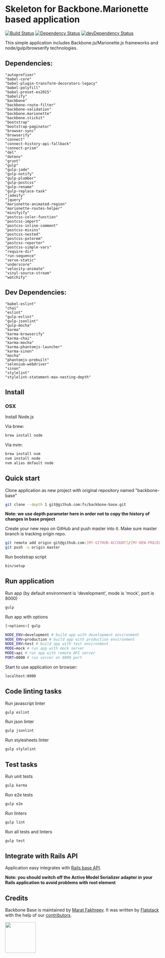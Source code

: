 # Skeleton for Backbone.Marionette based application

[![Build Status](https://travis-ci.org/fs/backbone-base.svg?branch=master)](https://travis-ci.org/fs/backbone-base)
[![Dependency Status](https://david-dm.org/fs/backbone-base.svg?branch=master)](https://david-dm.org/fs/backbone-base)
[![devDependency Status](https://david-dm.org/fs/backbone-base/dev-status.svg?branch=master)](https://david-dm.org/fs/backbone-base#info=devDependencies)

This simple application includes Backbone.js/Marionette.js frameworks and node/gulp/browserify technologies.

## Dependencies:
    "autoprefixer"
    "babel-core"
    "babel-plugin-transform-decorators-legacy"
    "babel-polyfill"
    "babel-preset-es2015"
    "babelify"
    "backbone"
    "backbone-route-filter"
    "backbone-validation"
    "backbone.marionette"
    "backbone.stickit"
    "bootstrap"
    "bootstrap-paginator"
    "browser-sync"
    "browserify"
    "connect"
    "connect-history-api-fallback"
    "connect-prism"
    "del"
    "dotenv"
    "grunt"
    "gulp"
    "gulp-jade"
    "gulp-notify"
    "gulp-plumber"
    "gulp-postcss"
    "gulp-rename"
    "gulp-replace-task"
    "jadeify"
    "jquery"
    "marionette-animated-region"
    "marionette-routes-helper"
    "minifyify"
    "postcss-color-function"
    "postcss-import"
    "postcss-inline-comment"
    "postcss-mixins"
    "postcss-nested"
    "postcss-pxtorem"
    "postcss-reporter"
    "postcss-simple-vars"
    "require-dir"
    "run-sequence"
    "serve-static"
    "underscore"
    "velocity-animate"
    "vinyl-source-stream"
    "watchify"

## Dev Dependencies:
    "babel-eslint"
    "chai"
    "eslint"
    "gulp-eslint"
    "gulp-jsonlint"
    "gulp-mocha"
    "karma"
    "karma-browserify"
    "karma-chai"
    "karma-mocha"
    "karma-phantomjs-launcher"
    "karma-sinon"
    "mocha"
    "phantomjs-prebuilt"
    "selenium-webdriver"
    "sinon"
    "stylelint"
    "stylelint-statement-max-nesting-depth"

## Install
### OSX

Install Node.js

Via brew:
```bash
brew install node
```

Via nvm:
```bash
brew install nvm
nvm install node
nvm alias default node
```

## Quick start

Clone application as new project with original repository named "backbone-base"

```bash
git clone --depth 1 git@github.com:fs/backbone-base.git
```

**Note: we use depth parameter here in order not to copy the history of changes in base project**

Create your new repo on GitHub and push master into it.
Make sure master branch is tracking origin repo.

```bash
git remote add origin git@github.com:[MY-GITHUB-ACCOUNT]/[MY-NEW-PROJECT].git
git push -u origin master
```

Run bootstrap script

```bash
bin/setup
```

## Run application

Run app (by default environment is 'development', mode is 'mock', port is 8000)

```bash
gulp
```

Run app with options

```bash
[<options>] gulp
```

```bash
NODE_ENV=development # build app with development environment
NODE_ENV=production # build app with production environment
NODE_ENV=test # build app with test environment
MODE=mock # run app with mock server
MODE=api # run app with remote API server
PORT=8000 # run server on 8000 port
```

Start to use application on browser:

```bash
localhost:8000
```

## Code linting tasks

Run javascript linter
```bash
gulp eslint
```

Run json linter
```bash
gulp jsonlint
```

Run stylesheets linter
```bash
gulp stylelint
```

## Test tasks
Run unit tests

```bash
gulp karma
```

Run e2e tests

```bash
gulp e2e
```

Run linters

```bash
gulp lint
```

Run all tests and linters

```bash
gulp test
```

## Integrate with Rails API

Application easy integrates with [Rails base API](https://github.com/fs/rails-base-api).

**Note: you should switch off the Active Model Serializer adapter in your Rails application to avoid problems with root element**

## Credits

Backbone Base is maintained by [Marat Fakhreev](http://github.com/maratfakhreev).
It was written by [Flatstack](http://www.flatstack.com) with the help of our
[contributors](http://github.com/fs/backbone-base/contributors).

[<img src="http://www.flatstack.com/logo.svg" width="100"/>](http://www.flatstack.com)
